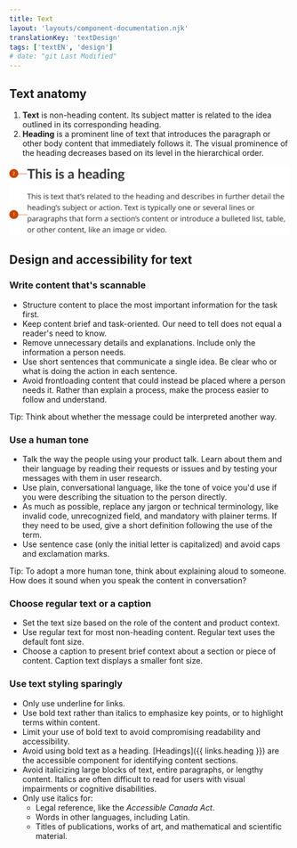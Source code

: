 ```yaml
---
title: Text
layout: 'layouts/component-documentation.njk'
translationKey: 'textDesign'
tags: ['textEN', 'design']
# date: "git Last Modified"
---
```


## Text anatomy

<ol class="anatomy-list">
  <li><strong>Text</strong> is non-heading content. Its subject matter is related to the idea outlined in its corresponding heading.</li>
  <li><strong>Heading</strong> is a prominent line of text that introduces the paragraph or other body content that immediately follows it. The visual prominence of the heading decreases based on its level in the hierarchical order.</li>
</ol>

<img class="b-sm b-default p-300" src="/images/en/components/anatomy/gcds-text-anatomy.svg" alt="A line of large bold text above a block of smaller text. The bold text reads “This is a heading” and the block of written content reads “This is text that’s related to the heading and describes in further detail the heading’s subject or action. Text is typically one or several lines or paragraphs that form a section’s content or introduce a bulleted list, table, or other content, like an image or video.” A label with a “1” points to the smaller block of text and a label with “2” points to the larger bold text." />

## Design and accessibility for text

### Write content that's scannable

- Structure content to place the most important information for the task first.
- Keep content brief and task-oriented. Our need to tell does not equal a reader's need to know.
- Remove unnecessary details and explanations. Include only the information a person needs.
- Use short sentences that communicate a single idea. Be clear who or what is doing the action in each sentence.
- Avoid frontloading content that could instead be placed where a person needs it. Rather than explain a process, make the process easier to follow and understand.

Tip: Think about whether the message could be interpreted another way.

### Use a human tone

- Talk the way the people using your product talk. Learn about them and their language by reading their requests or issues and by testing your messages with them in user research.
- Use plain, conversational language, like the tone of voice you'd use if you were describing the situation to the person directly.
- As much as possible, replace any jargon or technical terminology, like invalid code, unrecognized field, and mandatory with plainer terms. If they need to be used, give a short definition following the use of the term.
- Use sentence case ​​(only the initial letter is capitalized) and avoid caps and exclamation marks.

Tip: To adopt a more human tone, think about explaining aloud to someone. How does it sound when you speak the content in conversation?

### Choose regular text or a caption

- Set the text size based on the role of the content and product context.
- Use regular text for most non-heading content. Regular text uses the default font size.
- Choose a caption to present brief context about a section or piece of content. Caption text displays a smaller font size.

### Use text styling sparingly

- Only use underline for links.
- Use bold text rather than italics to emphasize key points, or to highlight terms within content.
- Limit your use of bold text to avoid compromising readability and accessibility.
- Avoid using bold text as a heading. [Headings]({{ links.heading }}) are the accessible component for identifying content sections.
- Avoid italicizing large blocks of text, entire paragraphs, or lengthy content. Italics are often difficult to read for users with visual impairments or cognitive disabilities.
- Only use italics for:
  - Legal reference, like the _Accessible Canada Act_.
  - Words in other languages, including Latin.
  - Titles of publications, works of art, and mathematical and scientific material.
